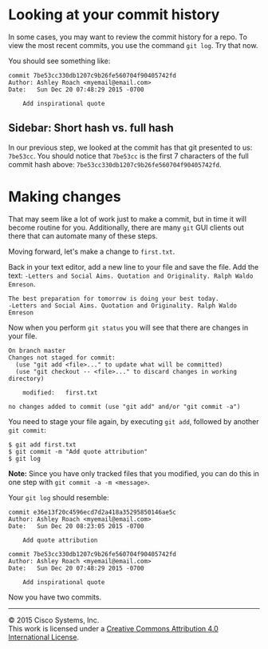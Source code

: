# Looking at your commit history

In some cases, you may want to review the commit history for a repo.  To view the most recent commits, you use the command `git log`.  Try that now.

You should see something like:

```
commit 7be53cc330db1207c9b26fe560704f90405742fd
Author: Ashley Roach <myemail@email.com>
Date:   Sun Dec 20 07:48:29 2015 -0700

    Add inspirational quote
```

## Sidebar: Short hash vs. full hash

In our previous step, we looked at the commit has that git presented to us: `7be53cc`.  You should notice that `7be53cc` is the first 7 characters of the full commit hash above: `7be53cc330db1207c9b26fe560704f90405742fd`.

# Making changes

That may seem like a lot of work just to make a commit, but in time it will become routine for you.  Additionally, there are many `git` GUI clients out there that can automate many of these steps.

Moving forward, let's make a change to `first.txt`.  

Back in your text editor, add a new line to your file and save the file.  Add the text: `-Letters and Social Aims. Quotation and Originality. Ralph Waldo Emreson`.

```
The best preparation for tomorrow is doing your best today.
-Letters and Social Aims. Quotation and Originality. Ralph Waldo Emreson
```

Now when you perform `git status` you will see that there are changes in your file.

```
On branch master
Changes not staged for commit:
  (use "git add <file>..." to update what will be committed)
  (use "git checkout -- <file>..." to discard changes in working directory)

	modified:   first.txt

no changes added to commit (use "git add" and/or "git commit -a")
```

You need to stage your file again, by executing `git add`, followed by another `git commit`:

```
$ git add first.txt
$ git commit -m "Add quote attribution"
$ git log
```

**Note:** Since you have only tracked files that you modified, you can do this in one step with `git commit -a -m <message>`.

Your `git log` should resemble:

```
commit e36e13f20c4596ecd7d2a418a35295850146ae5c
Author: Ashley Roach <myemail@email.com>
Date:   Sun Dec 20 08:23:05 2015 -0700

    Add quote attribution

commit 7be53cc330db1207c9b26fe560704f90405742fd
Author: Ashley Roach <myemail@email.com>
Date:   Sun Dec 20 07:48:29 2015 -0700

    Add inspirational quote
```

Now you have two commits.

<hr>
&copy; 2015 Cisco Systems, Inc.<br>
This work is licensed under a <a rel="license" href="http://creativecommons.org/licenses/by/4.0/">Creative Commons Attribution 4.0 International License</a>.

